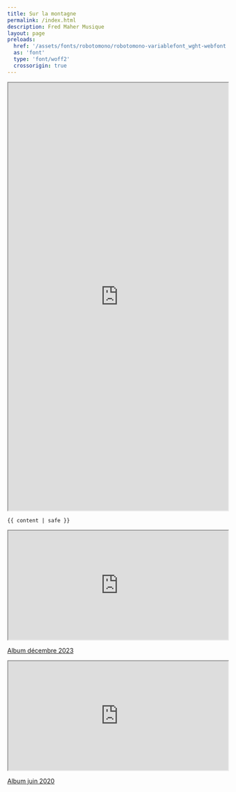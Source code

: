 ```yaml
---
title: Sur la montagne
permalink: /index.html
description: Fred Maher Musique
layout: page
preloads:
  href: '/assets/fonts/robotomono/robotomono-variablefont_wght-webfont.woff2'
  as: 'font'
  type: 'font/woff2'
  crossorigin: true
---
```



<div class="container">
<article class="region">

<iframe title="Sur la montagne" src="https://bandcamp.com/EmbeddedPlayer/album=4634084/size=large/bgcol=ffffff/linkcol=63b2cc/minimal=true/transparent=false/" style="width:100%; height:980px;" seamless><a href="https://fredmahermusique.bandcamp.com/album/sur-la-montagne-2" loading="lazy">Sur la montagne by Fred Maher</a>
<p class="parution-surlamontagne"><a href="https://fredmahermusique.bandcamp.com/album/sur-la-montagne-2" target="blank"><span>Album janvier 2025</span></a></p>
</iframe>
</article>

<article class="region2">

    {{ content | safe }}
    
   <div class="display-table">
    <div>
        <iframe title="Salut Johnny" style="width:100%; height:250px" src="https://bandcamp.com/EmbeddedPlayer/album=3361156341/size=large/bgcol=ffffff/linkcol=63b2cc/minimal=true/transparent=false/" seamless><a href="https://fredmahermusique.bandcamp.com/album/salut-johnny" loading="lazy">J&#39;attends l&#39;printemps by Fred Maher</a></iframe>
<p class="parution-salut-johnny"><a href="https://fredmahermusique.bandcamp.com/album/salut-johnny" target="blank"><span>Album décembre 2023</span></a></p></div>
        <div><iframe  class="printemps" title="J'attends l'printemps" style="width:100%; height:250px" src="https://bandcamp.com/EmbeddedPlayer/album=1979870981/size=large/bgcol=ffffff/linkcol=63b2cc/minimal=true/transparent=true/" seamless><a href="https://fredmahermusique.bandcamp.com/album/jattends-lprintemps" loading="lazy">J&#39;attends l&#39;printemps by Fred Maher</a></iframe>
   <p class="parution-j-attends-l-printemps"><a href="https://fredmahermusique.bandcamp.com/album/jattends-lprintemps" target="blank"><span>Album juin 2020</span></a></p></div>
    
   
</article>
<br>

